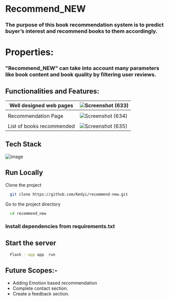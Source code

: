 # Recommend_NEW
### The purpose of this book recommendation system is to predict buyer’s interest and recommend books to them accordingly. 

# Properties:
### "Recommend_NEW" can take into account many parameters like book content and book quality by filtering user reviews.


## Functionalities and Features:

|Well designed web pages| ![Screenshot (633)](https://user-images.githubusercontent.com/93571457/185797979-928535c5-8e07-40f7-8893-b9908b1116d5.png)  | 
|-----------| ------------- | 
||               |
|Recommendation Page| ![Screenshot (634)](https://user-images.githubusercontent.com/93571457/185798127-7a7eabb1-33c2-463d-9a00-caeed6b6b80b.png)  | 
||               |
| List of books recommended|  ![Screenshot (635)](https://user-images.githubusercontent.com/93571457/185798140-d76ed3a4-6288-4eaf-8e74-6e14b7f661d9.png)  | 


## Tech Stack

![image](https://user-images.githubusercontent.com/93571457/185930583-e92c061d-3bf5-45d1-b083-da144d9a139f.png)


## Run Locally

Clone the project

```bash
  git clone https://github.com/Kedyi/recommend-new.git
```

Go to the project directory

```bash
  cd recommend_new
```

### Install dependencies from requirements.txt
## Start the server

```bash
  Flask --app app  run
```

## Future Scopes:-
- Adding Emotion based recommendation
- Complete contact section.
- Create a feedback section.



